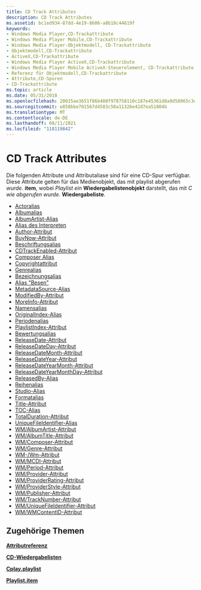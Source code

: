 ```yaml
---
title: CD Track Attributes
description: CD Track Attributes
ms.assetid: bc1ed934-87dd-4e19-8606-a8b18c44619f
keywords:
- Windows Media Player,CD-Trackattribute
- Windows Media Player Mobile,CD-Trackattribute
- Windows Media Player-Objektmodell, CD-Trackattribute
- Objektmodell,CD-Trackattribute
- ActiveX,CD-Trackattribute
- Windows Media Player ActiveX,CD-Trackattribute
- Windows Media Player Mobile ActiveX-Steuerelement, CD-Trackattribute
- Referenz für Objektmodell,CD-Trackattribute
- Attribute,CD-Spuren
- CD-Trackattribute
ms.topic: article
ms.date: 05/31/2018
ms.openlocfilehash: 20015ae3651f86b408f978758110c187e45361d8a9d58965c3ed325586599031
ms.sourcegitcommit: e858bbe701567d4583c50a11326e42d7ea51804b
ms.translationtype: MT
ms.contentlocale: de-DE
ms.lasthandoff: 08/11/2021
ms.locfileid: "118119842"
---
```

# <a name="cd-track-attributes"></a>CD Track Attributes

Die folgenden Attribute und Attributaliase sind für eine CD-Spur verfügbar. Diese Attribute gelten für das Medienobjekt, das mit playlist abgerufen *wurde.* **item**, wobei *Playlist ein* **Wiedergabelistenobjekt** darstellt, das mit *C wie abgerufen wurde.* **Wiedergabeliste**.

-   [Actoralias](author-attribute.md)
-   [Albumalias](wm-albumtitle-attribute.md)
-   [AlbumArtist-Alias](wm-albumartist-attribute.md)
-   [Alias des Interpreten](author-attribute.md)
-   [Author-Attribut](author-attribute.md)
-   [BuyNow-Attribut](buynow-attribute.md)
-   [Beschriftungsalias](title-attribute.md)
-   [CDTrackEnabled-Attribut](cdtrackenabled-attribute.md)
-   [Composer Alias](wm-composer-attribute.md)
-   [Copyrightattribut](copyright-attribute.md)
-   [Genrealias](wm-genre-attribute.md)
-   [Bezeichnungsalias](wm-publisher-attribute.md)
-   [Alias "Besen"](wm-lyrics-attribute.md)
-   [MetadataSource-Alias](wm-provider-attribute.md)
-   [ModifiedBy-Attribut](modifiedby-attribute.md)
-   [MoreInfo-Attribut](moreinfo-attribute.md)
-   [Namensalias](title-attribute.md)
-   [OriginalIndex-Alias](wm-tracknumber-attribute.md)
-   [Periodenalias](wm-period-attribute.md)
-   [PlaylistIndex-Attribut](playlistindex-attribute.md)
-   [Bewertungsalias](wm-providerrating-attribute.md)
-   [ReleaseDate-Attribut](releasedate-attribute.md)
-   [ReleaseDateDay-Attribut](releasedateday-attribute.md)
-   [ReleaseDateMonth-Attribut](releasedatemonth-attribute.md)
-   [ReleaseDateYear-Attribut](releasedateyear-attribute.md)
-   [ReleaseDateYearMonth-Attribut](releasedateyearmonth-attribute.md)
-   [ReleaseDateYearMonthDay-Attribut](releasedateyearmonthday-attribute.md)
-   [ReleasedBy-Alias](wm-publisher-attribute.md)
-   [Reihenalias](title-attribute.md)
-   [Studio-Alias](wm-publisher-attribute.md)
-   [Formatalias](wm-providerstyle-attribute.md)
-   [Title-Attribut](title-attribute.md)
-   [TOC-Alias](wm-mcdi-attribute.md)
-   [TotalDuration-Attribut](totalduration-attribute.md)
-   [UniqueFileIdentifier-Alias](wm-uniquefileidentifier-attribute.md)
-   [WM/AlbumArtist-Attribut](wm-albumartist-attribute.md)
-   [WM/AlbumTitle-Attribut](wm-albumtitle-attribute.md)
-   [WM/Composer-Attribut](wm-composer-attribute.md)
-   [WM/Genre-Attribut](wm-genre-attribute.md)
-   [WM-/Wm-Attribut](wm-lyrics-attribute.md)
-   [WM/MCDI-Attribut](wm-mcdi-attribute.md)
-   [WM/Period-Attribut](wm-period-attribute.md)
-   [WM/Provider-Attribut](wm-provider-attribute.md)
-   [WM/ProviderRating-Attribut](wm-providerrating-attribute.md)
-   [WM/ProviderStyle-Attribut](wm-providerstyle-attribute.md)
-   [WM/Publisher-Attribut](wm-publisher-attribute.md)
-   [WM/TrackNumber-Attribut](wm-tracknumber-attribute.md)
-   [WM/UniqueFileIdentifier-Attribut](wm-uniquefileidentifier-attribute.md)
-   [WM/WMContentID-Attribut](wm-wmcontentid-attribute.md)

## <a name="related-topics"></a>Zugehörige Themen

<dl> <dt>

[**Attributreferenz**](attribute-reference.md)
</dt> <dt>

[**CD-Wiedergabelisten**](cd-playlist-attributes.md)
</dt> <dt>

[**Cplay.playlist**](cdrom-playlist.md)
</dt> <dt>

[**Playlist.item**](playlist-item.md)
</dt> </dl>

 

 




